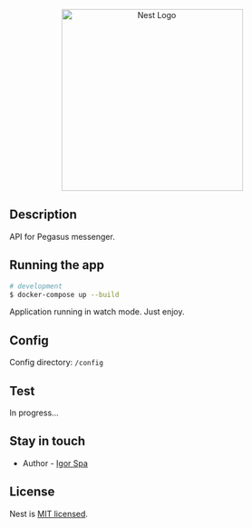 <p align="center">
  <a href="http://nestjs.com/" target="blank"><img src="https://nestjs.com/img/logo_text.svg" width="320" alt="Nest Logo" /></a>
</p>

[travis-image]: https://api.travis-ci.org/nestjs/nest.svg?branch=master
[travis-url]: https://travis-ci.org/nestjs/nest
[linux-image]: https://img.shields.io/travis/nestjs/nest/master.svg?label=linux
[linux-url]: https://travis-ci.org/nestjs/nest
  
## Description

API for Pegasus messenger.

## Running the app

```bash
# development
$ docker-compose up --build
```
Application running in watch mode. Just enjoy.

## Config

Config directory: ```/config```


## Test

In progress...

## Stay in touch

- Author - [Igor Spa](https://github.com/Dethklok)

## License

  Nest is [MIT licensed](LICENSE).
